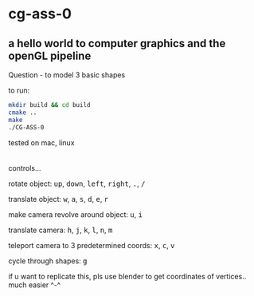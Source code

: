# cg-ass-0

## a hello world to computer graphics and the openGL pipeline


Question - to model 3 basic shapes

to run:
```bash
mkdir build && cd build
cmake ..
make
./CG-ASS-0
```
tested on mac, linux
<br>
<br>
<br>
controls...

rotate object:
<kbd>up</kbd>, <kbd>down</kbd>, <kbd>left</kbd>, <kbd>right</kbd>, <kbd>.</kbd>, <kbd>/</kbd>

translate object:
<kbd>w</kbd>, <kbd>a</kbd>, <kbd>s</kbd>, <kbd>d</kbd>, <kbd>e</kbd>, <kbd>r</kbd>

make camera revolve around object:
<kbd>u</kbd>, <kbd>i</kbd>

translate camera:
<kbd>h</kbd>, <kbd>j</kbd>, <kbd>k</kbd>, <kbd>l</kbd>, <kbd>n</kbd>, <kbd>m</kbd>

teleport camera to 3 predetermined coords:
<kbd>x</kbd>, <kbd>c</kbd>, <kbd>v</kbd>

cycle through shapes:
<kbd>g</kbd>

if u want to replicate this, pls use blender to get coordinates of vertices.. much easier ^-^
